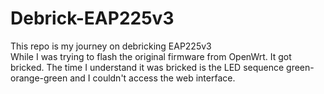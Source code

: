 # Debrick-EAP225v3
This repo is my journey on debricking EAP225v3 <br />
While I was trying to flash the original firmware from OpenWrt. It got bricked. The time I understand it was bricked is the LED sequence green-orange-green and I couldn't access the web interface.


